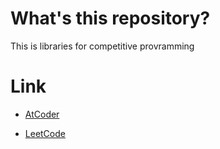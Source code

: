 # What's this repository?  
This is libraries for competitive provramming

# Link
- [AtCoder](https://atcoder.jp/users/n4m)

- [LeetCode](https://leetcode.com/nv44/)
